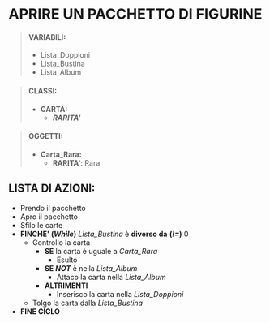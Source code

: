 # APRIRE UN PACCHETTO DI FIGURINE

> #### VARIABILI:
>
> - Lista_Doppioni
> - Lista_Bustina
> - Lista_Album

> #### CLASSI:
>
> - **CARTA:**
>   - _**RARITA'**_

> #### OGGETTI:
>
> - **Carta_Rara:**
>   - **RARITA'**: Rara

## LISTA DI AZIONI:

- Prendo il pacchetto
- Apro il pacchetto
- Sfilo le carte
- **FINCHE' (_While_)** _Lista_Bustina_ è **diverso da** **(_!=_)** 0
  - Controllo la carta
    - **SE** la carta è uguale a _Carta_Rara_
      - Esulto
    - **SE _NOT_** è nella _Lista_Album_
      - Attaco la carta nella _Lista_Album_
    - **ALTRIMENTI**
      - Inserisco la carta nella _Lista_Doppioni_
  - Tolgo la carta dalla _Lista_Bustina_
- **FINE CICLO**
